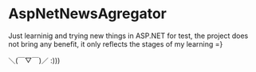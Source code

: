 # AspNetNewsAgregator

Just learninig and trying new things in ASP.NET for test, the project does not bring any benefit, it only reflects the stages of my learning =}
   
   ＼(￣▽￣)／  :))) 
